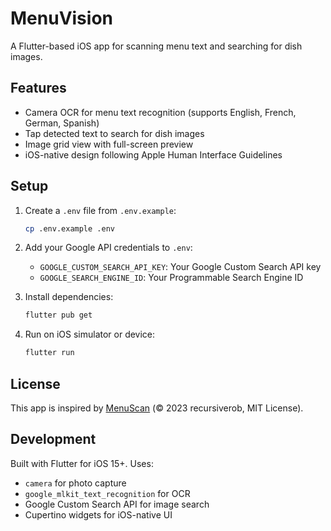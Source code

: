 # MenuVision

A Flutter-based iOS app for scanning menu text and searching for dish images.

## Features

- Camera OCR for menu text recognition (supports English, French, German, Spanish)
- Tap detected text to search for dish images
- Image grid view with full-screen preview
- iOS-native design following Apple Human Interface Guidelines

## Setup

1. Create a `.env` file from `.env.example`:
   ```bash
   cp .env.example .env
   ```

2. Add your Google API credentials to `.env`:
   - `GOOGLE_CUSTOM_SEARCH_API_KEY`: Your Google Custom Search API key
   - `GOOGLE_SEARCH_ENGINE_ID`: Your Programmable Search Engine ID

3. Install dependencies:
   ```bash
   flutter pub get
   ```

4. Run on iOS simulator or device:
   ```bash
   flutter run
   ```

## License

This app is inspired by [MenuScan](https://github.com/recursiverob/MenuScan) (© 2023 recursiverob, MIT License).

## Development

Built with Flutter for iOS 15+. Uses:
- `camera` for photo capture
- `google_mlkit_text_recognition` for OCR
- Google Custom Search API for image search
- Cupertino widgets for iOS-native UI